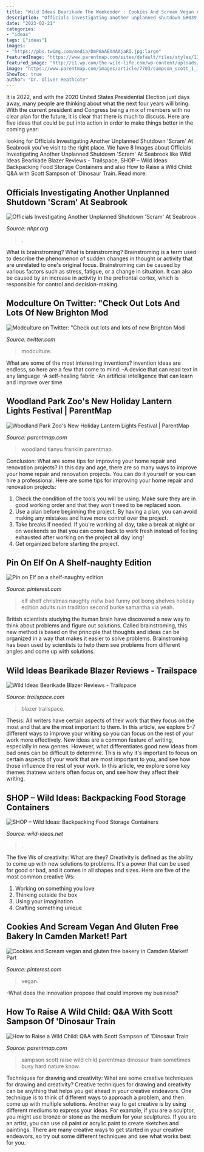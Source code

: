 ```yaml
---
title: "Wild Ideas Bearikade The Weekender : Cookies And Scream Vegan And Gluten Free Bakery In Camden Market! Part"
description: "Officials investigating another unplanned shutdown &#039;scram&#039; at seabrook"
date: "2023-02-21"
categories:
- "ideas"
tags: ["ideas"]
images:
- "https://pbs.twimg.com/media/DmP0AAEX4AAjaRI.jpg:large"
featuredImage: "https://www.parentmap.com/sites/default/files/styles/1180x660_scaled_cropped/public/2020-10/WPZ lantern 2 credit Tianyu Arts and Culture.jpg?itok=Sz16vDya"
featured_image: "http://i1.wp.com/the-wild-life.com/wp-content/uploads/2015/07/IMG_51881.jpg"
image: "https://www.parentmap.com/images/article/7703/sampson_scott_1_1_.jpg"
ShowToc: true
author: "Dr. Oliver Heathcote"
---
```



It is 2022, and with the 2020 United States Presidential Election just days away, many people are thinking about what the next four years will bring. With the current president and Congress being a mix of members with no clear plan for the future, it is clear that there is much to discuss. Here are five ideas that could be put into action in order to make things better in the coming year: 

	

		
looking for Officials Investigating Another Unplanned Shutdown &#039;Scram&#039; At Seabrook you've visit to the right place. We have 8 Images about Officials Investigating Another Unplanned Shutdown &#039;Scram&#039; At Seabrook like Wild Ideas Bearikade Blazer Reviews - Trailspace, SHOP – Wild Ideas: Backpacking Food Storage Containers and also How to Raise a Wild Child: Q&amp;A with Scott Sampson of &#039;Dinosaur Train. Read more:
		
    
## Officials Investigating Another Unplanned Shutdown &#039;Scram&#039; At Seabrook

<img loading=lazy src="https://npr.brightspotcdn.com/dims4/default/4855b8c/2147483647/strip/true/crop/1200x630+0+78/resize/1200x630!/quality/90/?url=http:%2F%2Fnpr-brightspot.s3.amazonaws.com%2Flegacy%2Fsites%2Fnhpr%2Ffiles%2F202006%2FSeabrookStation_2_crop.tuohy__0.jpg" onerror="this.onerror=null;this.src='https://tse4.mm.bing.net/th?id=OIP.D_dqbcHlQLTko4wmBS95EAHaD4&amp;pid=15.1';" alt="Officials Investigating Another Unplanned Shutdown &#039;Scram&#039; At Seabrook">

_Source: nhpr.org_

>. 

	

What is brainstroming?
What is brainstroming? Brainstroming is a term used to describe the phenomenon of sudden changes in thought or activity that are unrelated to one's original focus. Brainstroming can be caused by various factors such as stress, fatigue, or a change in situation. It can also be caused by an increase in activity in the prefrontal cortex, which is responsible for control and decision-making.

    
## Modculture On Twitter: &quot;Check Out Lots And Lots Of New Brighton Mod

<img loading=lazy src="https://pbs.twimg.com/media/DmP0AAEX4AAjaRI.jpg:large" onerror="this.onerror=null;this.src='https://tse4.mm.bing.net/th?id=OIP.pRnbRq8Me_Hd2jkGW3FH-AHaE8&amp;pid=15.1';" alt="Modculture on Twitter: &quot;Check out lots and lots of new Brighton Mod">

_Source: twitter.com_

>modculture. 

	

What are some of the most interesting inventions?
invention ideas are endless, so here are a few that come to mind: 
-A device that can read text in any language 
-A self-healing fabric 
-An artificial intelligence that can learn and improve over time

    
## Woodland Park Zoo&#039;s New Holiday Lantern Lights Festival | ParentMap

<img loading=lazy src="https://www.parentmap.com/sites/default/files/styles/1180x660_scaled_cropped/public/2020-10/WPZ lantern 2 credit Tianyu Arts and Culture.jpg?itok=Sz16vDya" onerror="this.onerror=null;this.src='https://tse4.mm.bing.net/th?id=OIP.h9_dxlqUP6kCXlig_OzdUwHaEJ&amp;pid=15.1';" alt="Woodland Park Zoo&#039;s New Holiday Lantern Lights Festival | ParentMap">

_Source: parentmap.com_

>woodland tianyu franklin parentmap. 

	

Conclusion: What are some tips for improving your home repair and renovation projects?
In this day and age, there are so many ways to improve your home repair and renovation projects. You can do it yourself or you can hire a professional. Here are some tips for improving your home repair and renovation projects: 
1. Check the condition of the tools you will be using. Make sure they are in good working order and that they won't need to be replaced soon. 
2. Use a plan before beginning the project. By having a plan, you can avoid making any mistakes and have more control over the project. 
3. Take breaks if needed. If you're working all day, take a break at night or on weekends so that you can come back to work fresh instead of feeling exhausted after working on the project all day long! 
4. Get organized before starting the project.

    
## Pin On Elf On A Shelf-naughty Edition

<img loading=lazy src="https://i.pinimg.com/originals/5c/95/a3/5c95a38f91b7283577c6c9c5aad24786.jpg" onerror="this.onerror=null;this.src='https://tse3.mm.bing.net/th?id=OIP.9CukrM872BvNRgjHR5y8QwHaJ6&amp;pid=15.1';" alt="Pin on Elf on a shelf-naughty edition">

_Source: pinterest.com_

>elf shelf christmas naughty nsfw bad funny pot bong shelves holiday edition adults ruin tradition second burke samantha via yeah. 

	

British scientists studying the human brain have discovered a new way to think about problems and figure out solutions. Called brainstroming, this new method is based on the principle that thoughts and ideas can be organized in a way that makes it easier to solve problems. Brainstroming has been used by scientists to help them see problems from different angles and come up with solutions.

    
## Wild Ideas Bearikade Blazer Reviews - Trailspace

<img loading=lazy src="https://assets.trailspace.com/assets/f/0/c/9273100/IMG_1457.jpg" onerror="this.onerror=null;this.src='https://tse1.mm.bing.net/th?id=OIP.S9Zk0VzKudCsQDG6g-IGEAHaJ4&amp;pid=15.1';" alt="Wild Ideas Bearikade Blazer Reviews - Trailspace">

_Source: trailspace.com_

>blazer trailspace. 

	

Thesis: All writers have certain aspects of their work that they focus on the most and that are the most important to them. In this article, we explore 5-7 different ways to improve your writing so you can focus on the rest of your work more effectively.
New ideas are a common feature of writing, especially in new genres. However, what differentiates good new ideas from bad ones can be difficult to determine. This is why it's important to focus on certain aspects of your work that are most important to you, and see how those influence the rest of your work. In this article, we explore some key themes thatnew writers often focus on, and see how they affect their writing.

    
## SHOP – Wild Ideas: Backpacking Food Storage Containers

<img loading=lazy src="https://wild-ideas.net/wp-content/uploads/2021/01/320x227-Scout-PosType2.png" onerror="this.onerror=null;this.src='https://tse4.mm.bing.net/th?id=OIP.hSZbwhFttN1xdr_5t5QO5gAAAA&amp;pid=15.1';" alt="SHOP – Wild Ideas: Backpacking Food Storage Containers">

_Source: wild-ideas.net_

>. 

	

The five Ws of creativity: What are they?
Creativity is defined as the ability to come up with new solutions to problems. It's a power that can be used for good or bad, and it comes in all shapes and sizes. Here are five of the most common creative Ws: 
1. Working on something you love 
2. Thinking outside the box 
3. Using your imagination 
4. Crafting something unique 

    
## Cookies And Scream Vegan And Gluten Free Bakery In Camden Market! Part

<img loading=lazy src="http://i1.wp.com/the-wild-life.com/wp-content/uploads/2015/07/IMG_51881.jpg" onerror="this.onerror=null;this.src='https://tse3.mm.bing.net/th?id=OIP.bafg7C5j38v8S8fCN6EW0gHaHa&amp;pid=15.1';" alt="Cookies and Scream vegan and gluten free bakery in Camden Market! Part">

_Source: pinterest.com_

>vegan. 

	

-What does the innovation propose that could improve my business?

    
## How To Raise A Wild Child: Q&amp;A With Scott Sampson Of &#039;Dinosaur Train

<img loading=lazy src="https://www.parentmap.com/images/article/7703/sampson_scott_1_1_.jpg" onerror="this.onerror=null;this.src='https://tse3.mm.bing.net/th?id=OIP.CPhyjPeQ7o4l0Ei_3nJWnAHaKY&amp;pid=15.1';" alt="How to Raise a Wild Child: Q&amp;A with Scott Sampson of &#039;Dinosaur Train">

_Source: parentmap.com_

>sampson scott raise wild child parentmap dinosaur train sometimes busy hard nature know. 

	

Techniques for drawing and creativity: What are some creative techniques for drawing and creativity?
Creative techniques for drawing and creativity can be anything that helps you get ahead in your creative endeavors. One technique is to think of different ways to approach a problem, and then come up with multiple solutions. Another way to get creative is by using different mediums to express your ideas. For example, if you are a sculptor, you might use bronze or stone as the medium for your sculptures. If you are an artist, you can use oil paint or acrylic paint to create sketches and paintings. There are many creative ways to get started in your creative endeavors, so try out some different techniques and see what works best for you.

